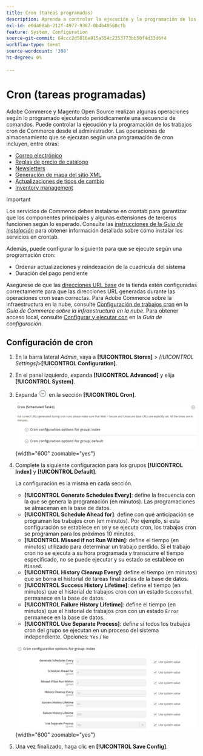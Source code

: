 ```yaml
---
title: Cron (tareas programadas)
description: Aprenda a controlar la ejecución y la programación de los trabajos cron de Commerce desde el administrador.
exl-id: e0da08ab-212f-4977-9387-0b4b40560cfb
feature: System, Configuration
source-git-commit: 64ccc2d5016e915a554c2253773bb50f4d33d6f4
workflow-type: tm+mt
source-wordcount: '398'
ht-degree: 0%

---
```


# Cron (tareas programadas)

Adobe Commerce y Magento Open Source realizan algunas operaciones según lo programado ejecutando periódicamente una secuencia de comandos. Puede controlar la ejecución y la programación de los trabajos cron de Commerce desde el administrador. Las operaciones de almacenamiento que se ejecutan según una programación de cron incluyen, entre otras:

- [Correo electrónico](email-communications.md)
- [Reglas de precio de catálogo](../merchandising-promotions/price-rules-catalog.md)
- [Newsletters](../merchandising-promotions/newsletters.md)
- [Generación de mapa del sitio XML](../merchandising-promotions/sitemap-xml.md)
- [Actualizaciones de tipos de cambio](../stores-purchase/currency-update.md)
- [Inventory management](../inventory-management/introduction.md)

>[!IMPORTANT]
>
>Los servicios de Commerce deben instalarse en crontab para garantizar que los componentes principales y algunas extensiones de terceros funcionen según lo esperado. Consulte las [instrucciones de la _Guía de instalación_](https://experienceleague.adobe.com/docs/commerce-operations/installation-guide/next-steps/configuration.html?lang=es) para obtener información detallada sobre cómo instalar los servicios en crontab.

Además, puede configurar lo siguiente para que se ejecute según una programación cron:

- Ordenar actualizaciones y reindexación de la cuadrícula del sistema
- Duración del pago pendiente

Asegúrese de que las [direcciones URL base](../stores-purchase/store-urls.md) de la tienda estén configuradas correctamente para que las direcciones URL generadas durante las operaciones cron sean correctas. Para Adobe Commerce sobre la infraestructura en la nube, consulte [Configuración de trabajos cron](https://experienceleague.adobe.com/docs/commerce-cloud-service/user-guide/configure/app/properties/crons-property.html?lang=es) en la _Guía de Commerce sobre la infraestructura en la nube_. Para obtener acceso local, consulte [Configurar y ejecutar con](https://experienceleague.adobe.com/docs/commerce-operations/configuration-guide/cli/configure-cron-jobs.html?lang=es) en la _Guía de configuración_.

## Configuración de cron

1. En la barra lateral _Admin_, vaya a **[!UICONTROL Stores]** > _[!UICONTROL Settings]_>**[!UICONTROL Configuration]**.

1. En el panel izquierdo, expanda **[!UICONTROL Advanced]** y elija **[!UICONTROL System]**.

1. Expanda ![Selector de expansión](../assets/icon-display-expand.png) en la sección **[!UICONTROL Cron]**.

   ![Configuración avanzada: tareas cron](../configuration-reference/advanced/assets/system-cron.png){width="600" zoomable="yes"}

1. Complete la siguiente configuración para los grupos **[!UICONTROL Index]** y **[!UICONTROL Default]**.

   La configuración es la misma en cada sección.

   - **[!UICONTROL Generate Schedules Every]**: define la frecuencia con la que se genera la programación (en minutos). Las programaciones se almacenan en la base de datos.
   - **[!UICONTROL Schedule Ahead for]**: define con qué anticipación se programan los trabajos cron (en minutos). Por ejemplo, si esta configuración se establece en `10` y se ejecuta cron, los trabajos cron se programan para los próximos 10 minutos.
   - **[!UICONTROL Missed if not Run Within]**: define el tiempo (en minutos) utilizado para determinar un trabajo perdido. Si el trabajo cron no se ejecuta a su hora programada y transcurre el tiempo especificado, no se puede ejecutar y su estado se establece en `Missed`.
   - **[!UICONTROL History Cleanup Every]**: define el tiempo (en minutos) que se borra el historial de tareas finalizadas de la base de datos.
   - **[!UICONTROL Success History Lifetime]**: define el tiempo (en minutos) que el historial de trabajos cron con un estado `Successful` permanece en la base de datos.
   - **[!UICONTROL Failure History Lifetime]**: define el tiempo (en minutos) que el historial de trabajos cron con un estado `Error` permanece en la base de datos.
   - **[!UICONTROL Use Separate Process]**: define si todos los trabajos cron del grupo se ejecutan en un proceso del sistema independiente. Opciones: `Yes` / `No`

   ![Configuración avanzada: índice de grupo cron](../configuration-reference/advanced/assets/system-cron-group-index.png){width="600" zoomable="yes"}

1. Una vez finalizado, haga clic en **[!UICONTROL Save Config]**.
